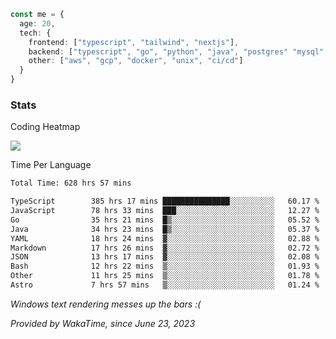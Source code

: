 ```ts
const me = {
  age: 20,
  tech: {
    frontend: ["typescript", "tailwind", "nextjs"],
    backend: ["typescript", "go", "python", "java", "postgres" "mysql", "redis"],
    other: ["aws", "gcp", "docker", "unix", "ci/cd"]
  }
}
```
### Stats

Coding Heatmap
 
<img src="https://wakatime.com/share/@dickey/75a000eb-7254-4d1a-890a-ae386a589cf1.svg"></img>
 
Time Per Language

<!--START_SECTION:waka-->

```txt
Total Time: 628 hrs 57 mins

TypeScript        385 hrs 17 mins ███████████████░░░░░░░░░░   60.17 %
JavaScript        78 hrs 33 mins  ███░░░░░░░░░░░░░░░░░░░░░░   12.27 %
Go                35 hrs 21 mins  █▒░░░░░░░░░░░░░░░░░░░░░░░   05.52 %
Java              34 hrs 23 mins  █▒░░░░░░░░░░░░░░░░░░░░░░░   05.37 %
YAML              18 hrs 24 mins  ▓░░░░░░░░░░░░░░░░░░░░░░░░   02.88 %
Markdown          17 hrs 26 mins  ▓░░░░░░░░░░░░░░░░░░░░░░░░   02.72 %
JSON              13 hrs 17 mins  ▓░░░░░░░░░░░░░░░░░░░░░░░░   02.08 %
Bash              12 hrs 22 mins  ▒░░░░░░░░░░░░░░░░░░░░░░░░   01.93 %
Other             11 hrs 25 mins  ▒░░░░░░░░░░░░░░░░░░░░░░░░   01.78 %
Astro             7 hrs 57 mins   ▒░░░░░░░░░░░░░░░░░░░░░░░░   01.24 %
```

<!--END_SECTION:waka-->

*Windows text rendering messes up the bars :(*

*Provided by WakaTime, since June 23, 2023*

